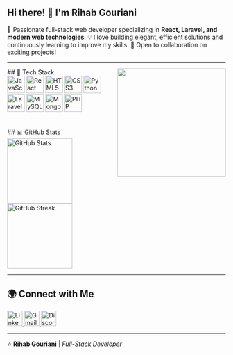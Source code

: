 <h2 align="left">Hi there! 👋 I'm Rihab Gouriani</h2>

<p align="left">
  🚀 Passionate full-stack web developer specializing in <strong>React, Laravel, and modern web technologies</strong>.  
  💡 I love building elegant, efficient solutions and continuously learning to improve my skills.  
  🤝 Open to collaboration on exciting projects!
</p>

---
 <img align="right" height="250" src="https://media3.giphy.com/media/v1.Y2lkPTc5MGI3NjExMnRkZWhzanJmcmp2c3JxdW50ZDMzdHF0MmRyajdqc3M4NG42Z3FtciZlcD12MV9pbnRlcm5hbF9naWZfYnlfaWQmY3Q9Zw/6OrCT1jVbonHG/giphy.gif"  />
## 🔧 Tech Stack
<div align="left">
  <img src="https://cdn.jsdelivr.net/gh/devicons/devicon/icons/javascript/javascript-original.svg" height="40" alt="JavaScript" />
  <img src="https://cdn.jsdelivr.net/gh/devicons/devicon/icons/react/react-original.svg" height="40" alt="React" />
  <img src="https://cdn.jsdelivr.net/gh/devicons/devicon/icons/html5/html5-original.svg" height="40" alt="HTML5" />
  <img src="https://cdn.jsdelivr.net/gh/devicons/devicon/icons/css3/css3-original.svg" height="40" alt="CSS3" />
  <img src="https://cdn.jsdelivr.net/gh/devicons/devicon/icons/python/python-original.svg" height="40" alt="Python" />
  <img src="https://cdn.jsdelivr.net/gh/devicons/devicon/icons/laravel/laravel-original.svg" height="40" alt="Laravel" />
  <img src="https://cdn.jsdelivr.net/gh/devicons/devicon/icons/mysql/mysql-original.svg" height="40" alt="MySQL" />
  <img src="https://cdn.jsdelivr.net/gh/devicons/devicon/icons/mongodb/mongodb-original.svg" height="40" alt="MongoDB" />
  <img src="https://cdn.jsdelivr.net/gh/devicons/devicon/icons/php/php-original.svg" height="40" alt="PHP" />
</div>
<br>
<br>
## 📊 GitHub Stats
<div align="left">
  <img src="https://github-readme-stats.vercel.app/api?username=rihaaaaaaab&show_icons=true&theme=radical" height="150" alt="GitHub Stats" />
  <img src="https://github-readme-streak-stats.herokuapp.com/?user=rihaaaaaaab&theme=radical" height="150" alt="GitHub Streak" />
</div>

---

## 🌍 Connect with Me

<div align="left">
  <a href="https://www.linkedin.com/in/rihab-gouriani-250082309/" target="_blank">
    <img src="https://img.shields.io/badge/LinkedIn-blue?style=for-the-badge&logo=linkedin&logoColor=white" height="35" alt="LinkedIn" />
  </a>
  <a href="mailto:rihabgouriani11@gmail.com" target="_blank">
    <img src="https://img.shields.io/badge/Gmail-red?style=for-the-badge&logo=gmail&logoColor=white" height="35" alt="Gmail" />
  </a>
  <a href="https://discord.com/users/your-discord-id" target="_blank">
    <img src="https://img.shields.io/badge/Discord-7289DA?style=for-the-badge&logo=discord&logoColor=white" height="35" alt="Discord" />
  </a>
</div>


---

⭐️ **Rihab Gouriani** | *Full-Stack Developer*
